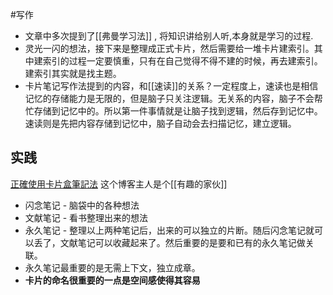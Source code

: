 #写作 
* 文章中多次提到了[[弗曼学习法]] , 将知识讲给别人听,本身就是学习的过程.
* 灵光一闪的想法，接下来是整理成正式卡片，然后需要给一堆卡片建索引。其中建索引的过程一定要慎重，只有在自己觉得不得不建的时候，再去建索引。建索引其实就是找主题。
* 卡片笔记写作法提到的内容，和[[速读]]的关系？一定程度上，速读也是相信记忆的存储能力是无限的，但是脑子只关注逻辑。无关系的内容，脑子不会帮忙存储到记忆中的。所以第一件事情就是让脑子找到逻辑，然后存到记忆中。速读则是先把内容存储到记忆中，脑子自动会去扫描记忆，建立逻辑。

## 实践
[正確使用卡片盒筆記法](https://readingoutpost.com/zettelkasten-6-steps/)   这个博客主人是个[[有趣的家伙]]
* 闪念笔记 - 脑袋中的各种想法
* 文献笔记 - 看书整理出来的想法
* 永久笔记 - 整理以上两种笔记后，出来的可以独立的片断。随后闪念笔记就可以丢了，文献笔记可以收藏起来了。然后重要的是要和已有的永久笔记做关联。
* 永久笔记最重要的是无需上下文，独立成章。
* **卡片的命名很重要的一点是空间感使得其容易**